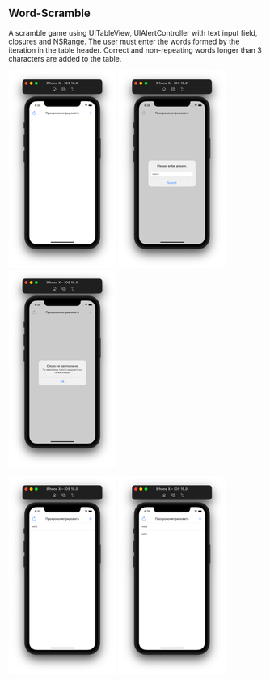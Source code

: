 ## Word-Scramble
A scramble game using UITableView, UIAlertController with text input field, closures and NSRange. 
The user must enter the words formed by the iteration in the table header. 
Correct and non-repeating words longer than 3 characters are added to the table.

![Screenshot001](https://github.com/ClearCut3000/Word-Scramble/blob/main/Word%20Scramble/Screenshots/scr001.png?raw=true)
![Screenshot002](https://github.com/ClearCut3000/Word-Scramble/blob/main/Word%20Scramble/Screenshots/scr002.png?raw=true)
![Screenshot003](https://github.com/ClearCut3000/Word-Scramble/blob/main/Word%20Scramble/Screenshots/scr003.png?raw=true)

![Screenshot004](https://github.com/ClearCut3000/Word-Scramble/blob/main/Word%20Scramble/Screenshots/scr004.png?raw=true)
![Screenshot005](https://github.com/ClearCut3000/Word-Scramble/blob/main/Word%20Scramble/Screenshots/scr005.png?raw=true)

